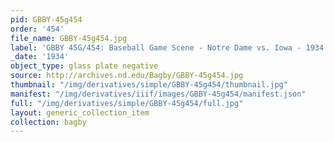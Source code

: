 ```yaml
---
pid: GBBY-45g454
order: '454'
file_name: GBBY-45g454.jpg
label: 'GBBY 45G/454: Baseball Game Scene - Notre Dame vs. Iowa - 1934'
_date: '1934'
object_type: glass plate negative
source: http://archives.nd.edu/Bagby/GBBY-45g454.jpg
thumbnail: "/img/derivatives/simple/GBBY-45g454/thumbnail.jpg"
manifest: "/img/derivatives/iiif/images/GBBY-45g454/manifest.json"
full: "/img/derivatives/simple/GBBY-45g454/full.jpg"
layout: generic_collection_item
collection: bagby
---
```

